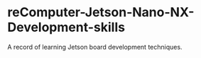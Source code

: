 # reComputer-Jetson-Nano-NX-Development-skills
A record of learning Jetson board development techniques.











